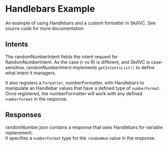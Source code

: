 # Handlebars Example

An example of using Handlebars and a custom formatter in SkillVC.  See source code for more documentation

## Intents
The randomNumberIntent fields the intent request for RandomNumberIntent.  As the case (r vs R) is different, 
and SkillVC is case-sensitive, randomNumberIntent implements ```getIntentsList()``` to define what intent
it managers.

It also registers a ```Formatter```, numberFormatter, with Handlebars to manipulate an Handlebar
values that have a defined type of ```numberFormat```.  Once registered, the numberFormatter will work
with any defined ```numberFormat``` in the response.

## Responses
randomNumber.json contains a response that uses Handlebars for variable replacement.  
It specifies a ```numberFormat``` type for the ```randomNum``` value in the response.